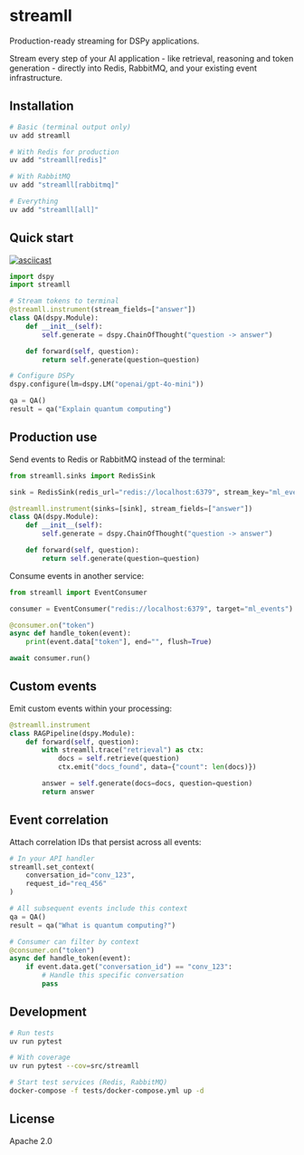 # streamll

Production-ready streaming for DSPy applications.

Stream every step of your AI application - like retrieval, reasoning and token generation - directly into Redis, RabbitMQ, and your existing event infrastructure.

## Installation

```bash
# Basic (terminal output only)
uv add streamll

# With Redis for production
uv add "streamll[redis]"

# With RabbitMQ
uv add "streamll[rabbitmq]"

# Everything
uv add "streamll[all]"
```

## Quick start

[![asciicast](https://asciinema.org/a/Lu7QCpvNtrShpYuq9riDx2CTr.svg)](https://asciinema.org/a/Lu7QCpvNtrShpYuq9riDx2CTr)

```python
import dspy
import streamll

# Stream tokens to terminal
@streamll.instrument(stream_fields=["answer"])
class QA(dspy.Module):
    def __init__(self):
        self.generate = dspy.ChainOfThought("question -> answer")

    def forward(self, question):
        return self.generate(question=question)

# Configure DSPy
dspy.configure(lm=dspy.LM("openai/gpt-4o-mini"))

qa = QA()
result = qa("Explain quantum computing")
```

## Production use

Send events to Redis or RabbitMQ instead of the terminal:

```python
from streamll.sinks import RedisSink

sink = RedisSink(redis_url="redis://localhost:6379", stream_key="ml_events")

@streamll.instrument(sinks=[sink], stream_fields=["answer"])
class QA(dspy.Module):
    def __init__(self):
        self.generate = dspy.ChainOfThought("question -> answer")

    def forward(self, question):
        return self.generate(question=question)
```

Consume events in another service:

```python
from streamll import EventConsumer

consumer = EventConsumer("redis://localhost:6379", target="ml_events")

@consumer.on("token")
async def handle_token(event):
    print(event.data["token"], end="", flush=True)

await consumer.run()
```

## Custom events

Emit custom events within your processing:

```python
@streamll.instrument
class RAGPipeline(dspy.Module):
    def forward(self, question):
        with streamll.trace("retrieval") as ctx:
            docs = self.retrieve(question)
            ctx.emit("docs_found", data={"count": len(docs)})

        answer = self.generate(docs=docs, question=question)
        return answer
```

## Event correlation

Attach correlation IDs that persist across all events:

```python
# In your API handler
streamll.set_context(
    conversation_id="conv_123",
    request_id="req_456"
)

# All subsequent events include this context
qa = QA()
result = qa("What is quantum computing?")

# Consumer can filter by context
@consumer.on("token")
async def handle_token(event):
    if event.data.get("conversation_id") == "conv_123":
        # Handle this specific conversation
        pass
```

## Development

```bash
# Run tests
uv run pytest

# With coverage
uv run pytest --cov=src/streamll

# Start test services (Redis, RabbitMQ)
docker-compose -f tests/docker-compose.yml up -d
```

## License

Apache 2.0